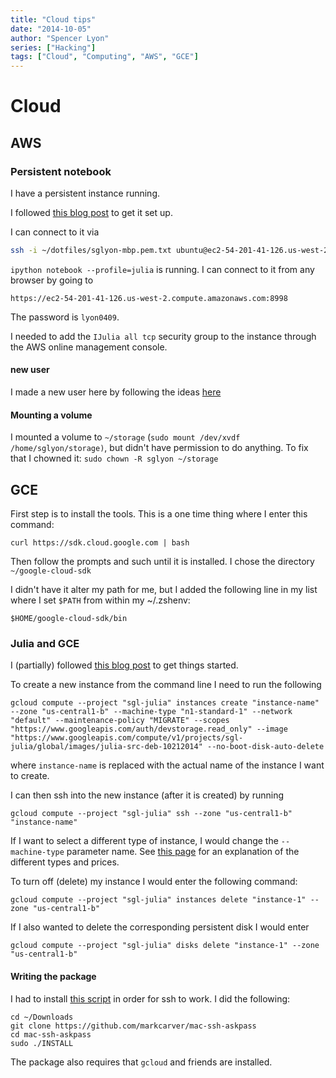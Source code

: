 ```yaml
---
title: "Cloud tips"
date: "2014-10-05"
author: "Spencer Lyon"
series: ["Hacking"]
tags: ["Cloud", "Computing", "AWS", "GCE"]
---
```



# Cloud

## AWS

### Persistent notebook

I have a persistent instance running.

I followed [this blog post](https://grollchristian.wordpress.com/2014/09/01/ijulia-for-amazon-ec2/) to get it set up.

I can connect to it via

```bash
ssh -i ~/dotfiles/sglyon-mbp.pem.txt ubuntu@ec2-54-201-41-126.us-west-2.compute.amazonaws.com
```

`ipython notebook --profile=julia` is running. I can connect to it from any browser by going to

```
https://ec2-54-201-41-126.us-west-2.compute.amazonaws.com:8998
```

The password is `lyon0409`.

I needed to add the `IJulia all tcp` security group to the instance through the AWS online management console.

#### new user

I made a new user here by following the ideas [here](http://brianflove.com/2013/06/18/add-new-sudo-user-to-ec2-ubuntu/)

#### Mounting a volume

I mounted a volume to `~/storage` (`sudo mount /dev/xvdf /home/sglyon/storage)`, but didn't have permission to do anything. To fix that I chowned it: `sudo chown -R sglyon ~/storage`

## GCE

First step is to install the tools. This is a one time thing where I enter this command:

```
curl https://sdk.cloud.google.com | bash
```

Then follow the prompts and such until it is installed. I chose the directory `~/google-cloud-sdk`

I didn't have it alter my path for me, but  I added the following line in my list where I set `$PATH` from within my ~/.zshenv:

```
$HOME/google-cloud-sdk/bin
```

### Julia and GCE

I (partially) followed [this blog post](http://www.blog.juliaferraioli.com/2013/12/julia-on-google-compute-engine.html) to get things started.

To create a new instance from the command line I need to run the following

```
gcloud compute --project "sgl-julia" instances create "instance-name" --zone "us-central1-b" --machine-type "n1-standard-1" --network "default" --maintenance-policy "MIGRATE" --scopes "https://www.googleapis.com/auth/devstorage.read_only" --image "https://www.googleapis.com/compute/v1/projects/sgl-julia/global/images/julia-src-deb-10212014" --no-boot-disk-auto-delete
```

where `instance-name` is replaced with the actual name of the instance I want to create.

I can then ssh into the new instance (after it is created) by running

```
gcloud compute --project "sgl-julia" ssh --zone "us-central1-b" "instance-name"
```

If I want to select a different type of instance, I would change the `--machine-type` parameter name. See [this page](https://developers.google.com/compute/pricing) for an explanation of the different types and prices.

To turn off (delete) my instance I would enter the following command:

```
gcloud compute --project "sgl-julia" instances delete "instance-1" --zone "us-central1-b"
```

If I also wanted to delete the corresponding persistent disk I would enter

```
gcloud compute --project "sgl-julia" disks delete "instance-1" --zone "us-central1-b"
```

#### Writing the package

I had to install [this script](https://github.com/markcarver/mac-ssh-askpass) in order for ssh to work. I did the following:

```
cd ~/Downloads
git clone https://github.com/markcarver/mac-ssh-askpass
cd mac-ssh-askpass
sudo ./INSTALL
```

The package also requires that `gcloud` and friends are installed.
